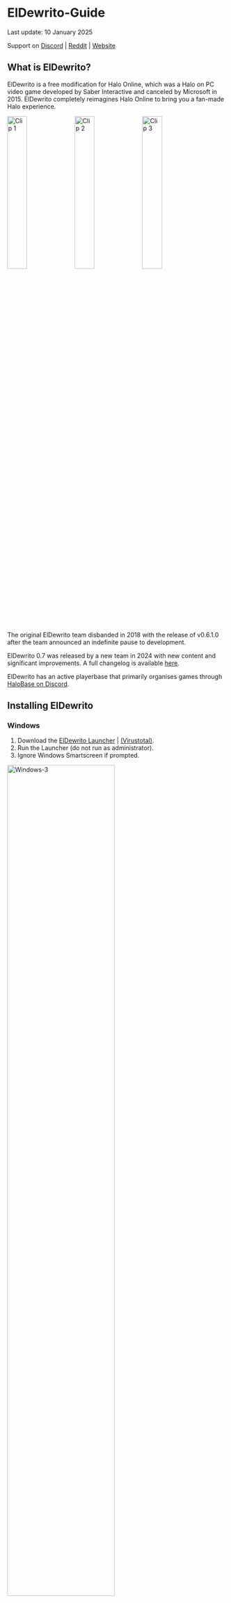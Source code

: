 # ElDewrito-Guide

Last update: 10 January 2025

Support on [Discord](http://eldewrito.org/discord) | [Reddit](http://eldewrito.org/reddit) | [Website](http://eldewrito.org/)

## What is ElDewrito?
ElDewrito is a free modification for Halo Online, which was a Halo on PC video game developed 
by Saber Interactive and canceled by Microsoft in 2015. ElDewrito completely reimagines Halo 
Online to bring you a fan-made Halo experience. 

<a href="https://www.reddit.com/r/HaloOnline/comments/1ewqbzj/average_castle_wars_match/"><img src="Assets/clip-1.gif" alt="Clip 1" width="30%" height="30%"/></a>
<a href="https://www.reddit.com/r/HaloOnline/comments/1hbmjup/teammates_done_dirty_credit_microwaveoven/"><img src="Assets/clip-2.gif" alt="Clip 2" width="30%" height="30%"/></a>
<a href="https://www.reddit.com/r/HaloOnline/comments/1ccifwi/me_logging_in_expecting_anything_normal/"><img src="Assets/clip-3.gif" alt="Clip 3" width="30%" height="30%"/></a>

The original ElDewrito team disbanded in 2018 with the release of v0.6.1.0 after the team announced an indefinite pause to development.

ElDewrito 0.7 was released by a new team in 2024 with new content and significant improvements. A full changelog is available [here](http://eldewrito.org/changelog).

ElDewrito has an active playerbase that primarily organises games through [HaloBase on Discord](https://discord.com/invite/PxPNNteChR).

## Installing ElDewrito

### Windows
1.	Download the [ElDewrito Launcher](http://eldewrito.org/download) | [(Virustotal)](https://www.virustotal.com/gui/file/7ce2de9987684a505de05a4ea5b21b80b0d1514ff1b66af72353a1de773eb61a).
2.	Run the Launcher (do not run as administrator).
3.	Ignore Windows Smartscreen if prompted.

<img src="Assets/windows-3.png" alt="Windows-3" width="70%" height="70%"/>

4.	Click ‘Next’.

<img src="Assets/windows-4.png" alt="Windows-4" width="70%" height="70%"/>

5.	Wait for the Launcher to find the latest version.

<img src="Assets/windows-5.png" alt="Windows-5" width="70%" height="70%"/>

6.	Select your install location then click ```Install```. We recommend your desktop folder.

<img src="Assets/windows-6.png" alt="Windows-6" width="70%" height="70%"/>

7.	Wait for the launcher to download and install ElDewrito.

<img src="Assets/windows-7.png" alt="Windows-7" width="70%" height="70%"/>

8.	Click ```Play``` on the welcome screen after installation is complete.

<img src="Assets/windows-8.png" alt="Windows-8" width="70%" height="70%"/>

9.	Enjoy! Remember to seed to support the game’s distribution network. [Seeding Guide](http://eldewrito.org/seed).

    Join [HaloBase](https://discord.gg/PxPNNteChR) and get yourself the LFG role in #welcome to find other players.

    Modpacks are available at our [Modpacks Discord server](http://eldewrito.org/mods).

### Steam Deck and Linux Distros
You can also play ElDewrito on the Steam Deck and Linux distros through Steam Play.

1.	Download the [ElDewrito Launcher](http://eldewrito.org/download) | [(Virustotal)](https://www.virustotal.com/gui/file/7ce2de9987684a505de05a4ea5b21b80b0d1514ff1b66af72353a1de773eb61a).

2.	Open Steam settings.

3.	Navigate to the Compatibility header.

4.	Check ```Enable Steam Play for all other titles```.

5.	Select ```Proton 8.0-5``` from the drop-down menu.

6.	Click ```Ok``` then restart Steam.

7.	Add ElDewrito to your Steam library.

8.	Add the following as a launch option/argument for the ElDewrito Launcher’s properties in Steam:

    ```
    DOTNET_BUNDLE_EXTRACT_BASE_DIR=.cache %command%
    ```

9.	Run the ElDewrito Launcher through Steam then install .NET 6.0 Desktop Runtime (v6.0.36) to the ElDewrito Launcher’s directory when prompted.

10.	Run ElDewrito through Steam and enjoy!

Credit to @parmejuan. on Discord for the Steam/Proton guide.

You can alternatively play ElDewrito using Lutris ([Instructions](https://discord.com/channels/84694847729963008/1232232873260482602/1235007335265599589) are available on the [ElDewrito Discord server](http://eldewrito.org/discord)). 

Credit to @thelongwayhome on Discord for the Lutris guide.

### MacOS
1.	[Install GPTK (Game Porting Tool Kit)](https://www.applegamingwiki.com/wiki/Game_Porting_Toolkit).

2.	Download the [ElDewrito Launcher](http://eldewrito.org/download) | [(Virustotal)](https://www.virustotal.com/gui/file/7ce2de9987684a505de05a4ea5b21b80b0d1514ff1b66af72353a1de773eb61a).

3.	[Download .NET 6.0.2 Installer](https://dotnet.microsoft.com/en-us/download/dotnet/thank-you/sdk-6.0.424-windows-x64-installer).

4.	Extract all files to the GTPK directory (default name is ```my-game-prefix```).

    ```
    \Users~\my-game-prefix\Program_Files
    ```

5.	Run the .NET installer through the GPTK terminal.

    ```
    gameportingtoolkit~/my-game-prefix 'C:\Program_Files\windowsdesktop-runtime-6.0.32-win-x64.exe'
    ```

6.	Run the ElDewrito Launcher — install to ```Program_Files``` directory.

    ```
    gameportingtoolkit ~/my-game-prefix 'C:\Program_files\launcher.exe
    ```

7.	Go into the ElDewrito folder, open ```data/dewrito_prefs.cfg``` and set 
    ```Game.CEFGpuEnable``` to ```0```. Create ```dewrito_prefs.cfg``` if it does not exist.

8.	Run Halo Online with the ```no-esync``` prefix.

    ```
    gameportingtoolkit-no-esync ~/my-game-prefix 'C:\Program Files\ElDewrito\eldorado.exe'
    ```

NOTE: If you have a controller or gamepad, you will need to plug it in before launching ElDewrito.

Credit to @sahuntermech on Discord for the MacOS guide.

## Issues and fixes

### Update issues
1.	Place the latest ElDewrito launcher (16 May 2024) in your ElDewrito folder.

2.	Run the launcher.

3.	Go to Settings > Updates to force check for an update if it doesn't check itself.

<img src="Assets/issues-1.png" alt="issues-1" width="70%" height="70%"/>

If your launcher cannot find the [latest ElDewrito version](#appendix), torrenting is blocked on your 
network. You can bypass torrent restrictions by using a VPN service. Direct Message 
@duckfudge on Discord for additional support.

### Stuck on main menu and low framerates/poor performance
Unzip the contents of this [DXVK implementation](https://github.com/duckfudge/eldewrito-dxvk/releases/latest) into your ElDewrito folder with 
eldorado.exe.

Your game will stutter on the first run of any map and first load times will increase. You 
will have butter-smooth performance after restarting the game and loading the same 
map.

Vulkan 1.3 support is required. ElDewrito will crash if your PC does not support DXVK — 
delete the files if this is the case.

### Menus are not working
Go to ```data\dewrito_prefs.cfg``` in your ElDewrito folder and change ```Game.CEFGpuEnable```
to ```0``` or add this line if it does not exist:

```Game.CEFGpuEnable 0```

#### Simple fix: Place [this file](https://drive.google.com/file/d/1z86tuc_W98ai9L9fbcPwoysulENbzUwK) in your ElDewrito folder with eldorado.exe.

### Launcher fails to start and Torrentlib error
Your PC is missing a dependency.
 - General failure: Install [this](https://dotnet.microsoft.com/en-us/download/dotnet/thank-you/runtime-desktop-6.0.29-windows-x64-installer).
 - Torrentlib error: Install [this](https://aka.ms/vs/17/release/vc_redist.x64.exe).

### Network issues
Your ISP may be blocking torrents. In this case, we suggest using a VPN like [Cloudflare WARP](https://1111-releases.cloudflareclient.com/win/latest) 
or tethering your mobile data connection to your PC.

ElDewrito may also be blocked by your PC’s firewall. Run the following in Command Prompt or Powershell as Administrator:

```
netsh advfirewall firewall add rule name="eldewrito-in" dir=in action=allow program="C:\ElDewrito\eldorado.exe"
```

```
netsh advfirewall firewall add rule name="eldewrito-out" dir=out action=allow program="C:\ElDewrito\eldorado.exe"
```

Replace ```C:\ElDewrito\``` in the command with the path to your ElDewrito folder.

Use the same command with the path to the launcher if it cannot access the Internet.

<img src="Assets/issues-2.png" alt="issues-2" width="70%" height="70%"/>

## Community

### Content
You can find custom game modes, mod packs, and other community content at:
 - [ElDewrito Modpacks](http://eldewrito.ch/mods)
 - [Killnothing’s Repository](http://killnothing.gay/)
 - [ZGAF Fileshare](https://fileshare.zgaf.io/)

### Spaces
The most-active Discord communities for ElDewrito are:
 - [HaloBase](https://discord.gg/PxPNNteChR)
 - [ElDewrito Main](https://discord.gg/0TKY0SDEUHAWL4sG)
 - [ElDewrito Modpacks](http://eldewrito.ch/mods)
 - [Halo Bois (Killnothing’s Server)](https://discord.gg/5s3m4Heey8)
 - [Capybara Containment Cell](https://discord.gg/Pnb9aSq9XN)

HaloBase/HB has a Looking-for-Group (LFG) role in its welcome channel that players ping for daily game sessions that often run for several hours.

## Support and thanks
You can find support for ElDewrito on our [Discord Server](http://eldewrito.ch/discord), [Subreddit](http://eldewrito.org/reddit), and [Website](http://eldewrito.org/).

ElDewrito 0.7 was developed as a community effort over six years with contributions from 
40+ members from all over the world. We give our most sincere gratitude to those 
members for their contributions, guidance, and support. ElDewrito 0.7 was possible 
through tireless effort, lulls & sprints, and determination to create an experience fit for the 
Halo franchise’s fans.

You can support ElDewrito by hosting servers and [seeding](http://eldewrito.org/seed).

## Appendix
Current release version: 0.7.1

Release date: 16 May 2024

[Changelog](http://eldewrito.ch/changelog)

### Source Code and Downloads
 - [ElDewrito Launcher](https://github.com/eldewrito2/ElDewritoLauncher)
 - [Epsilon — ElDewrito Cache Editing](https://github.com/TheGuardians/EpsilonPublic)
 - [Master Server](https://github.com/thebeerkeg/rust-eldewrito-master-server)
 - [TagTool](https://github.com/TheGuardians/TagTool/)
